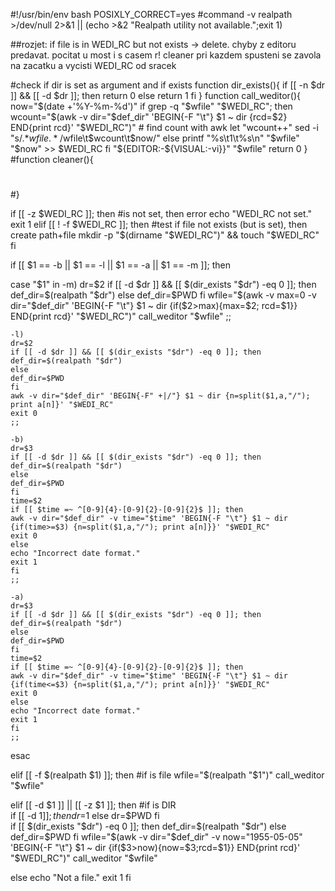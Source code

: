 #!/usr/bin/env bash
POSIXLY_CORRECT=yes
#command -v realpath >/dev/null 2>&1 || (echo >&2 "Realpath utility not available.";exit 1)

##rozjet: if file is in WEDI_RC but not exists -> delete. chyby z editoru predavat. pocitat u most i s casem r! cleaner pri kazdem spusteni se zavola na zacatku a vycisti WEDI_RC od sracek

#check if dir is set as argument and if exists
function dir_exists(){
	if [[ -n $dr ]] && [[ -d $dr ]]; then
	return 0
	else
	return 1
	fi
}
function call_weditor(){
	now="$(date +'%Y-%m-%d')"
	if grep -q "$wfile" "$WEDI_RC"; then
	wcount="$(awk -v dir="$def_dir" 'BEGIN{-F "\t"} $1 ~ dir {rcd=$2} END{print rcd}' "$WEDI_RC")" # find count with awk
	let "wcount++"
	sed -i "s/.*$wfile.*/$wfile\t$wcount\t$now/"
	else
	printf "%s\t1\t%s\n" "$wfile" "$now" >> $WEDI_RC
	fi
	"${EDITOR:-${VISUAL:-vi}}" "$wfile"
	return 0
}
#function cleaner(){
#	
#}

if [[ -z $WEDI_RC ]]; then #is not set, then error
echo "WEDI_RC not set."
exit 1
elif [[ ! -f $WEDI_RC ]]; then #test if file not exists (but is set), then create path+file 
mkdir -p "$(dirname "$WEDI_RC")" && touch "$WEDI_RC"
fi

if [[ $1 == -b || $1 == -l || $1 == -a || $1 == -m ]]; then

case "$1" in
	-m)
	dr=$2
	if [[ -d $dr ]] && [[ $(dir_exists "$dr") -eq 0 ]]; then
	def_dir=$(realpath "$dr")
	else
	def_dir=$PWD
	fi
	wfile="$(awk -v max=0 -v dir="$def_dir" 'BEGIN{-F "\t"} $1 ~ dir {if($2>max){max=$2; rcd=$1}} END{print rcd}' "$WEDI_RC")"
	call_weditor "$wfile"
	;;

	-l)
	dr=$2
	if [[ -d $dr ]] && [[ $(dir_exists "$dr") -eq 0 ]]; then
	def_dir=$(realpath "$dr")
	else
	def_dir=$PWD
	fi
	awk -v dir="$def_dir" 'BEGIN{-F" +|/"} $1 ~ dir {n=split($1,a,"/"); print a[n]}' "$WEDI_RC"
	exit 0
	;;

	-b)
	dr=$3
	if [[ -d $dr ]] && [[ $(dir_exists "$dr") -eq 0 ]]; then
	def_dir=$(realpath "$dr")
	else
	def_dir=$PWD
	fi
	time=$2
	if [[ $time =~ ^[0-9]{4}-[0-9]{2}-[0-9]{2}$ ]]; then
	awk -v dir="$def_dir" -v time="$time" 'BEGIN{-F "\t"} $1 ~ dir {if(time>=$3) {n=split($1,a,"/"); print a[n]}}' "$WEDI_RC"
	exit 0
	else
	echo "Incorrect date format."
	exit 1
	fi
	;;

	-a)
	dr=$3
	if [[ -d $dr ]] && [[ $(dir_exists "$dr") -eq 0 ]]; then
	def_dir=$(realpath "$dr")
	else
	def_dir=$PWD
	fi
	time=$2
	if [[ $time =~ ^[0-9]{4}-[0-9]{2}-[0-9]{2}$ ]]; then
	awk -v dir="$def_dir" -v time="$time" 'BEGIN{-F "\t"} $1 ~ dir {if(time<=$3) {n=split($1,a,"/"); print a[n]}}' "$WEDI_RC"
	exit 0
	else
	echo "Incorrect date format."
	exit 1
	fi
	;;

esac


elif [[ -f $(realpath $1) ]]; then #if is file
	wfile="$(realpath "$1")"
	call_weditor "$wfile"	

elif [[ -d $1 ]] || [[ -z $1 ]]; then #if is DIR	
		if [[ -d $1 ]]; then
		dr=$1
		else
		dr=$PWD
		fi	
		if [[ $(dir_exists "$dr") -eq 0 ]]; then
		def_dir=$(realpath "$dr")
		else
		def_dir=$PWD
		fi
	wfile="$(awk -v dir="$def_dir" -v now="1955-05-05" 'BEGIN{-F "\t"} $1 ~ dir {if($3>now){now=$3;rcd=$1}} END{print rcd}' "$WEDI_RC")"
	call_weditor "$wfile"

else
	echo "Not a file."
	exit 1
fi
